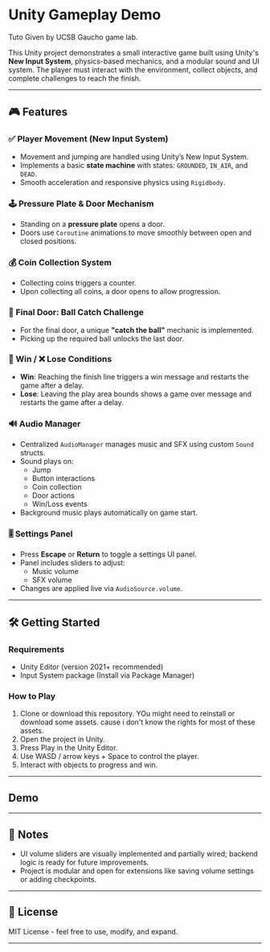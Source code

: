 # Unity Gameplay Demo

Tuto Given by UCSB Gaucho game lab.

This Unity project demonstrates a small interactive game built using Unity's **New Input System**, physics-based mechanics, and a modular sound and UI system. The player must interact with the environment, collect objects, and complete challenges to reach the finish.

---

## 🎮 Features

### ✅ Player Movement (New Input System)
- Movement and jumping are handled using Unity’s New Input System.
- Implements a basic **state machine** with states: `GROUNDED`, `IN_AIR`, and `DEAD`.
- Smooth acceleration and responsive physics using `Rigidbody`.

### 🕹️ Pressure Plate & Door Mechanism
- Standing on a **pressure plate** opens a door.
- Doors use `Coroutine` animations to move smoothly between open and closed positions.

### 💰 Coin Collection System
- Collecting coins triggers a counter.
- Upon collecting all coins, a door opens to allow progression.

### 🎯 Final Door: Ball Catch Challenge
- For the final door, a unique **"catch the ball"** mechanic is implemented.
- Picking up the required ball unlocks the last door.

### 🏁 Win / ❌ Lose Conditions
- **Win**: Reaching the finish line triggers a win message and restarts the game after a delay.
- **Lose**: Leaving the play area bounds shows a game over message and restarts the game after a delay.

### 🔊 Audio Manager
- Centralized `AudioManager` manages music and SFX using custom `Sound` structs.
- Sound plays on:
  - Jump
  - Button interactions
  - Coin collection
  - Door actions
  - Win/Loss events
- Background music plays automatically on game start.

### 🎚️ Settings Panel
- Press **Escape** or **Return** to toggle a settings UI panel.
- Panel includes sliders to adjust:
  - Music volume
  - SFX volume
- Changes are applied live via `AudioSource.volume`.

---

## 🛠️ Getting Started

### Requirements
- Unity Editor (version 2021+ recommended)
- Input System package (Install via Package Manager)

### How to Play
1. Clone or download this repository. YOu might need to reinstall or download some assets. cause i don't know the rights for most of these assets.
2. Open the project in Unity.
3. Press Play in the Unity Editor.
4. Use WASD / arrow keys + Space to control the player.
5. Interact with objects to progress and win.

---

## Demo

--- 

## 📌 Notes

- UI volume sliders are visually implemented and partially wired; backend logic is ready for future improvements.
- Project is modular and open for extensions like saving volume settings or adding checkpoints.

---

## 📜 License

MIT License - feel free to use, modify, and expand.

---